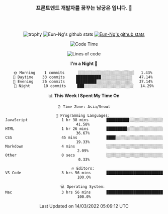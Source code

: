 <div align="center">

### 프론트엔드 개발자를 꿈꾸는 남궁은 입니다. 👋
 
<br />
<br />
 
![trophy](https://github-profile-trophy.vercel.app/?username=Eun-Ng)
![Eun-Ng's github stats](https://github-readme-stats.vercel.app/api?username=Eun-Ng&show_icons=true)
[![Eun-Ng's github stats](https://github-readme-stats.vercel.app/api/top-langs/?username=Eun-Ng&show_icons=true&hide_border=true&title_color=004386&icon_color=004386&layout=compact)](https://github.com/Eun-Ng)

<!--START_SECTION:waka-->
![Code Time](http://img.shields.io/badge/Code%20Time-5%20hrs%2018%20mins-blue)

![Lines of code](https://img.shields.io/badge/From%20Hello%20World%20I%27ve%20Written-1%20Thousand%20lines%20of%20code-blue)

**I'm a Night 🦉** 

```text
🌞 Morning    1 commits      ░░░░░░░░░░░░░░░░░░░░░░░░░   1.43% 
🌆 Daytime    33 commits     ███████████░░░░░░░░░░░░░░   47.14% 
🌃 Evening    26 commits     █████████░░░░░░░░░░░░░░░░   37.14% 
🌙 Night      10 commits     ███░░░░░░░░░░░░░░░░░░░░░░   14.29%

```


📊 **This Week I Spent My Time On** 

```text
⌚︎ Time Zone: Asia/Seoul

💬 Programming Languages: 
JavaScript               1 hr 38 mins        ██████████░░░░░░░░░░░░░░░   41.58% 
HTML                     1 hr 26 mins        █████████░░░░░░░░░░░░░░░░   36.67% 
CSS                      45 mins             ████░░░░░░░░░░░░░░░░░░░░░   19.33% 
Markdown                 4 mins              ░░░░░░░░░░░░░░░░░░░░░░░░░   2.09% 
Other                    0 secs              ░░░░░░░░░░░░░░░░░░░░░░░░░   0.33%

🔥 Editors: 
VS Code                  3 hrs 56 mins       █████████████████████████   100.0%

💻 Operating System: 
Mac                      3 hrs 56 mins       █████████████████████████   100.0%

```


 Last Updated on 14/03/2022 05:09:12 UTC
<!--END_SECTION:waka-->
 
</div>
